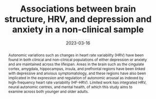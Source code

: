 ---
abstract: "Autonomic variations such as changes in heart rate variability (HRV) have been found in both clinical and non-clinical populations of either depression or anxiety and are maintained across the lifespan. Areas in the brain such as the cingulate cortex, amygdala, hippocampus, insula, and prefrontal regions have been linked with depressive and anxious symptomatology, and these regions have also been implicated in the expression and regulation of autonomic arousal as indexed by high-frequency heart rate variability (HF-HRV). Limited work has integrated HRV, neural autonomic centres, and mental health, of which this study aims to examine across both younger and older adults."

authors:
- Wilson-Lim
- Jiayi-Zhang
- Isaac Teo
- Annabel-Chen

date: "2023-03-16"
doi: ""
featured: false
projects: ""
publication: "Lim, W., Zhang, J., Teo, I., & Chen, S. A. (2023, July 22-26). Associations between brain structure, HRV, and depression and anxiety in a non-clinical sample [Poster presentation]. Organization for Human Brain Mapping 29th Annual Meeting, Montréal, QC, Canada."
publication_short: ""
publication_types:
# Legend: 0 = Uncategorized; 1 = Conference paper; 2 = Journal article;
# 3 = Preprint / Working Paper; 4 = Report; 5 = Book; 6 = Book section;
# 7 = Thesis; 8 = Patent
- "1"
publishDate: "2023-03-16"
tags:
- Heart Rate Variability
- MRI
- Depression and Anxiety
- Ageing
title: "Associations between brain structure, HRV, and depression and anxiety in a non-clinical sample"
url_code: ""
url_dataset: ""
url_pdf: ""
url_poster: ""
url_project: ""
url_slides: ""
url_source: ""
url_video: ""
---